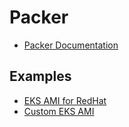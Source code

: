# Packer
* [Packer Documentation](https://developer.hashicorp.com/packer)

## Examples
* [EKS AMI for RedHat](https://github.com/aws-samples/amazon-eks-ami-rhel)
* [Custom EKS AMI](https://github.com/awslabs/amazon-eks-ami)
